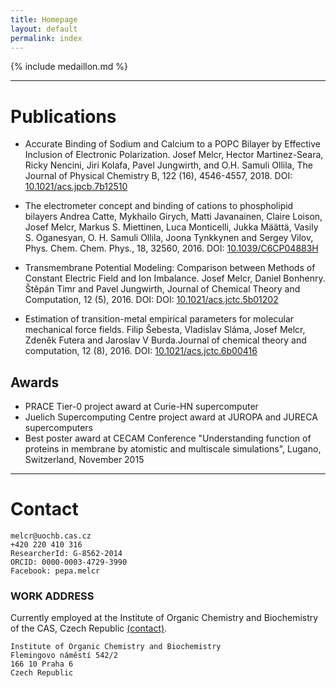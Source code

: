 ```yaml
---
title: Homepage
layout: default
permalink: index
---
```


{% include medaillon.md %}

<HR>


# Publications
	
- Accurate Binding of Sodium and Calcium to a POPC Bilayer by Effective Inclusion of Electronic Polarization. 
Josef Melcr, Hector Martinez-Seara, Ricky Nencini, Jiri Kolafa, Pavel Jungwirth, and O.H. Samuli Ollila, 
The Journal of Physical Chemistry B, 122 (16), 4546-4557, 2018. 
DOI: [10.1021/acs.jpcb.7b12510](https://pubs.acs.org/doi/10.1021/acs.jpcb.7b12510)

- The electrometer concept and binding of cations to phospholipid bilayers
Andrea Catte, Mykhailo Girych, Matti Javanainen, Claire Loison, 
Josef Melcr, Markus S. Miettinen, Luca Monticelli, Jukka Määttä, 
Vasily S. Oganesyan, O. H. Samuli Ollila, Joona Tynkkynen and Sergey Vilov, 
Phys. Chem. Chem. Phys., 18, 32560, 2016. 
DOI: [10.1039/C6CP04883H](https://pubs.rsc.org/en/content/articlelanding/2016/cp/c6cp04883h#!)

- Transmembrane Potential Modeling: Comparison between Methods of Constant Electric Field
and Ion Imbalance. Josef Melcr, Daniel Bonhenry. Štěpán Timr and Pavel Jungwirth, Journal of
Chemical Theory and Computation, 12 (5), 2016. DOI: DOI: [10.1021/acs.jctc.5b01202](https://pubs.acs.org/doi/abs/10.1021/acs.jctc.5b01202)

- Estimation of transition-metal empirical parameters for molecular mechanical force fields. Filip
Šebesta, Vladislav Sláma, Josef Melcr, Zdeněk Futera and Jaroslav V Burda.Journal of
chemical theory and computation, 12 (8), 2016. DOI: [10.1021/acs.jctc.6b00416](https://pubs.acs.org/doi/abs/10.1021/acs.jctc.6b00416)


## Awards

-   PRACE Tier-0 project award at Curie-HN supercomputer
-   Juelich Supercomputing Centre project award at JUROPA and JURECA supercomputers
-   Best poster award at CECAM Conference "Understanding function of proteins in membrane by atomistic and multiscale simulations", Lugano, Switzerland, November 2015



<HR>



# Contact
	
```
melcr@uochb.cas.cz
+420 220 410 316
ResearcherId: G-8562-2014
ORCID: 0000-0003-4729-3990
Facebook: pepa.melcr
```


### WORK ADDRESS
Currently employed at the Institute of Organic Chemistry and Biochemistry of the CAS, Czech Republic [(contact)](http://www.uochb.cz/web/structure/571.html).
```
Institute of Organic Chemistry and Biochemistry
Flemingovo náměstí 542/2
166 10 Praha 6
Czech Republic
```

